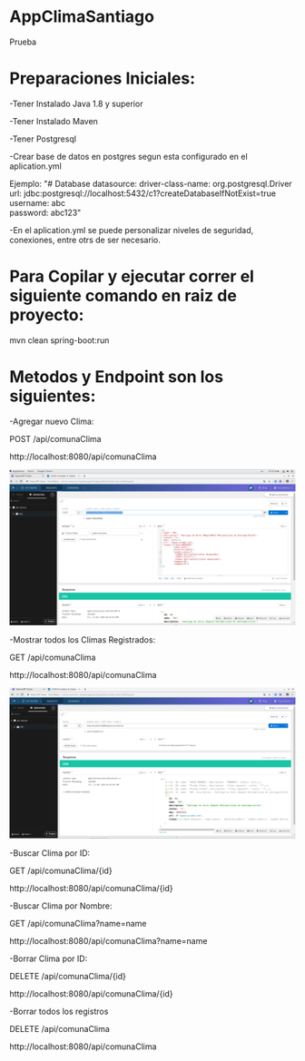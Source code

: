# AppClimaSantiago
Prueba

# Preparaciones Iniciales:
-Tener Instalado Java 1.8 y superior

-Tener Instalado Maven

-Tener Postgresql

-Crear base de datos en postgres segun esta configurado en el aplication.yml 

Ejemplo:
"# Database
  datasource:
    driver-class-name: org.postgresql.Driver
    url: jdbc:postgresql://localhost:5432/c1?createDatabaseIfNotExist=true
    username: abc	
    password: abc123"
    
    
-En el aplication.yml se puede personalizar niveles de seguridad, conexiones, entre otrs de ser necesario.

# Para Copilar y ejecutar correr el siguiente comando en raiz de proyecto:

mvn clean spring-boot:run

# Metodos y Endpoint son los siguientes:

-Agregar nuevo Clima:

POST /api/comunaClima

http://localhost:8080/api/comunaClima

<img src="https://github.com/imundo/AppClimaSantiago/blob/master/img/addClima.PNG">


-Mostrar todos los Climas Registrados:

GET /api/comunaClima

http://localhost:8080/api/comunaClima

<img src="https://github.com/imundo/AppClimaSantiago/blob/master/img/viewClima.PNG">



-Buscar Clima por ID: 

GET /api/comunaClima/{id}

http://localhost:8080/api/comunaClima/{id}



-Buscar Clima por Nombre: 

GET /api/comunaClima?name=name

http://localhost:8080/api/comunaClima?name=name



-Borrar Clima por ID: 

DELETE /api/comunaClima/{id}

http://localhost:8080/api/comunaClima/{id}



-Borrar todos los registros

DELETE /api/comunaClima

http://localhost:8080/api/comunaClima







